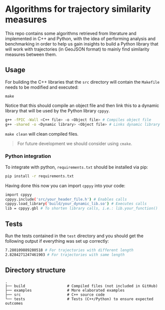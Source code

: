 # Algorithms for trajectory similarity measures
This repo contains some algorithms retrieved from literature and implemented in C++ and Python, with the idea of performing analysis and benchmarking in order to help us gain insights to build a Python library that will work with trajectories (in GeoJSON format) to mainly find similarity measures between them.

## Usage
For building the C++ libraries that the `src` directory will contain the `Makefile` needs to be modified and executed:

```
make
```

Notice that this should compile an object file and then link this to a dynamic library that will be used by the Python library `cppyy`.

```sh
g++ -fPIC -Wall <C++ file> -o <Object file> # Compiles object file
g++ -shared -o <Dynamic library> <Object file> # Links dynamic library
```

`make clean` will clean compiled files.

> For future development we should consider using `cmake`.

### Python integration
To integrate with python, `requirements.txt` should be installed via pip:

```sh
pip install -r requirements.txt
```

Having done this now you can import `cppyy` into your code:

```sh
import cppyy
cppyy.include('src/your_header_file.h') # Enables calls
cppyy.load_library('build/your_dynamic_lib.so') # Executes calls
lib = cppyy.gbl # To shorten library calls, i.e.: lib.your_function()
```

## Tests

Run the tests contained in the `test` directory and you should get the following output if everything was set up correctly:

```sh
7.280109889280518 # For trajectories with different length
2.8284271247461903 # For trajectories with same length
```

## Directory structure

    .
    ├── build                   # Compiled files (not included in GitHub)
    ├── examples                # More elaborated examples
    ├── src                     # C++ source code
    └── tests                   # Tests (C++/Python) to ensure expected outcomes
